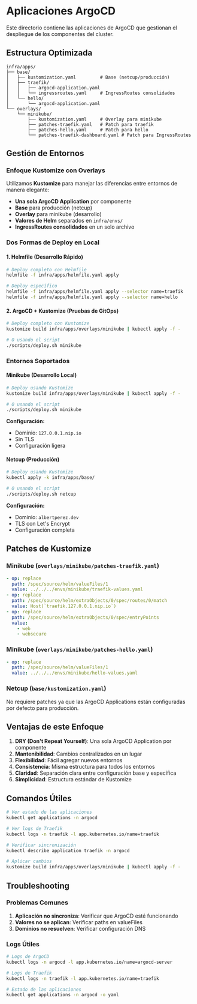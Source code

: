 # Aplicaciones ArgoCD

Este directorio contiene las aplicaciones de ArgoCD que gestionan el despliegue de los componentes del cluster.

## Estructura Optimizada

```
infra/apps/
├── base/
│   ├── kustomization.yaml         # Base (netcup/producción)
│   ├── traefik/
│   │   ├── argocd-application.yaml
│   │   └── ingressroutes.yaml     # IngressRoutes consolidados
│   └── hello/
│       └── argocd-application.yaml
└── overlays/
    └── minikube/
        ├── kustomization.yaml     # Overlay para minikube
        ├── patches-traefik.yaml   # Patch para traefik
        ├── patches-hello.yaml     # Patch para hello
        └── patches-traefik-dashboard.yaml # Patch para IngressRoutes
```

## Gestión de Entornos

### Enfoque Kustomize con Overlays

Utilizamos **Kustomize** para manejar las diferencias entre entornos de manera elegante:

- **Una sola ArgoCD Application** por componente
- **Base** para producción (netcup)
- **Overlay** para minikube (desarrollo)
- **Valores de Helm** separados en `infra/envs/`
- **IngressRoutes consolidados** en un solo archivo

### Dos Formas de Deploy en Local

#### 1. Helmfile (Desarrollo Rápido)
```bash
# Deploy completo con Helmfile
helmfile -f infra/apps/helmfile.yaml apply

# Deploy específico
helmfile -f infra/apps/helmfile.yaml apply --selector name=traefik
helmfile -f infra/apps/helmfile.yaml apply --selector name=hello
```

#### 2. ArgoCD + Kustomize (Pruebas de GitOps)
```bash
# Deploy completo con Kustomize
kustomize build infra/apps/overlays/minikube | kubectl apply -f -

# O usando el script
./scripts/deploy.sh minikube
```

### Entornos Soportados

#### Minikube (Desarrollo Local)
```bash
# Deploy usando Kustomize
kustomize build infra/apps/overlays/minikube | kubectl apply -f -

# O usando el script
./scripts/deploy.sh minikube
```

**Configuración:**
- Dominio: `127.0.0.1.nip.io`
- Sin TLS
- Configuración ligera

#### Netcup (Producción)
```bash
# Deploy usando Kustomize
kubectl apply -k infra/apps/base/

# O usando el script
./scripts/deploy.sh netcup
```

**Configuración:**
- Dominio: `albertperez.dev`
- TLS con Let's Encrypt
- Configuración completa

## Patches de Kustomize

### Minikube (`overlays/minikube/patches-traefik.yaml`)

```yaml
- op: replace
  path: /spec/source/helm/valueFiles/1
  value: ../../../envs/minikube/traefik-values.yaml
- op: replace
  path: /spec/source/helm/extraObjects/0/spec/routes/0/match
  value: Host(`traefik.127.0.0.1.nip.io`)
- op: replace
  path: /spec/source/helm/extraObjects/0/spec/entryPoints
  value:
    - web
    - websecure
```

### Minikube (`overlays/minikube/patches-hello.yaml`)

```yaml
- op: replace
  path: /spec/source/helm/valueFiles/1
  value: ../../../envs/minikube/hello-values.yaml
```

### Netcup (`base/kustomization.yaml`)

No requiere patches ya que las ArgoCD Applications están configuradas por defecto para producción.

## Ventajas de este Enfoque

1. **DRY (Don't Repeat Yourself)**: Una sola ArgoCD Application por componente
2. **Mantenibilidad**: Cambios centralizados en un lugar
3. **Flexibilidad**: Fácil agregar nuevos entornos
4. **Consistencia**: Misma estructura para todos los entornos
5. **Claridad**: Separación clara entre configuración base y específica
6. **Simplicidad**: Estructura estándar de Kustomize

## Comandos Útiles

```bash
# Ver estado de las aplicaciones
kubectl get applications -n argocd

# Ver logs de Traefik
kubectl logs -n traefik -l app.kubernetes.io/name=traefik

# Verificar sincronización
kubectl describe application traefik -n argocd

# Aplicar cambios
kustomize build infra/apps/overlays/minikube | kubectl apply -f -
```

## Troubleshooting

### Problemas Comunes

1. **Aplicación no sincroniza**: Verificar que ArgoCD esté funcionando
2. **Valores no se aplican**: Verificar paths en valueFiles
3. **Dominios no resuelven**: Verificar configuración DNS

### Logs Útiles

```bash
# Logs de ArgoCD
kubectl logs -n argocd -l app.kubernetes.io/name=argocd-server

# Logs de Traefik
kubectl logs -n traefik -l app.kubernetes.io/name=traefik

# Estado de las aplicaciones
kubectl get applications -n argocd -o yaml
```
